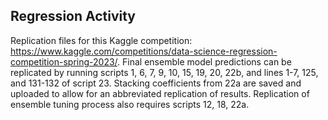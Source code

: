 ## Regression Activity
Replication files for this Kaggle competition: https://www.kaggle.com/competitions/data-science-regression-competition-spring-2023/.
Final ensemble model predictions can be replicated by running scripts 1, 6, 7, 9, 10, 15, 19, 20, 22b, and lines 1-7, 125, and 131-132 of script 23. 
Stacking coefficients from 22a are saved and uploaded to allow for an abbreviated replication of results. Replication of ensemble tuning process also requires
scripts 12, 18, 22a.
